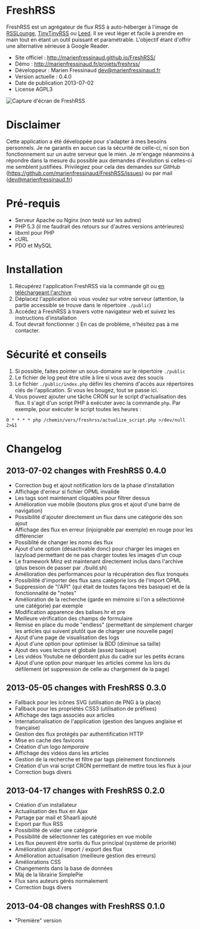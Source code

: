 # FreshRSS
FreshRSS est un agrégateur de flux RSS à auto-héberger à l'image de [RSSLounge](http://rsslounge.aditu.de/), [TinyTinyRSS](http://tt-rss.org/redmine/projects/tt-rss/wiki) ou [Leed](http://projet.idleman.fr/leed/). Il se veut léger et facile à prendre en main tout en étant un outil puissant et paramétrable. L'objectif étant d'offrir une alternative sérieuse à Google Reader.

* Site officiel : http://marienfressinaud.github.io/FreshRSS/
* Démo : http://marienfressinaud.fr/projets/freshrss/
* Développeur : Marien Fressinaud <dev@marienfressinaud.fr>
* Version actuelle : 0.4.0
* Date de publication 2013-07-02
* License AGPL3

![Capture d'écran de FreshRSS](http://marienfressinaud.fr/data/files/wiki_freshrss/freshrss_normal_view.png)

# Disclaimer
Cette application a été développée pour s'adapter à mes besoins personnels.
Je ne garantis en aucun cas la sécurité de celle-ci, ni son bon fonctionnement
sur un autre serveur que le mien. Je m'engage néanmoins à répondre dans la
mesure du possible aux demandes d'évolution si celles-ci me semblent justifiées.
Privilégiez pour cela des demandes sur GitHub
(https://github.com/marienfressinaud/FreshRSS/issues) ou par mail (dev@marienfressinaud.fr)

# Pré-requis
* Serveur Apache ou Nginx (non testé sur les autres)
* PHP 5.3 (il me faudrait des retours sur d'autres versions antérieures)
* libxml pour PHP
* cURL
* PDO et MySQL

# Installation
1. Récupérez l'application FreshRSS via la commande git ou [en téléchargeant l'archive](https://github.com/marienfressinaud/FreshRSS/archive/master.zip)
2. Déplacez l'application où vous voulez sur votre serveur (attention, la partie accessible se trouve dans le répertoire `./public`)
3. Accédez à FreshRSS à travers votre navigateur web et suivez les instructions d'installation
4. Tout devrait fonctionner :) En cas de problème, n'hésitez pas à me contacter.

# Sécurité et conseils
1. Si possible, faites pointer un sous-domaine sur le répertoire `./public`
2. Le fichier de log peut être utile à lire si vous avez des soucis
3. Le fichier `./public/index.php` défini les chemins d'accès aux répertoires clés de l'application. Si vous les bougez, tout se passe ici.
4. Vous pouvez ajouter une tâche CRON sur le script d'actualisation des flux. Il s'agit d'un script PHP à exécuter avec la commande `php`. Par exemple, pour exécuter le script toutes les heures :
```
0 * * * * php /chemin/vers/freshrss/actualize_script.php >/dev/null 2>&1
```

# Changelog
## 2013-07-02 changes with FreshRSS 0.4.0

* Correction bug et ajout notification lors de la phase d'installation
* Affichage d'erreur si fichier OPML invalide
* Les tags sont maintenant cliquables pour filtrer dessus
* Amélioration vue mobile (boutons plus gros et ajout d'une barre de navigation)
* Possibilité d'ajouter directement un flux dans une catégorie dès son ajout
* Affichage des flux en erreur (injoignable par exemple) en rouge pour les différencier
* Possiblité de changer les noms des flux
* Ajout d'une option (désactivable donc) pour charger les images en lazyload permettant de ne pas charger toutes les images d'un coup
* Le framework Minz est maintenant directement inclus dans l'archive (plus besoin de passer par ./build.sh)
* Amélioration des performances pour la récupération des flux tronqués
* Possibilité d'importer des flux sans catégorie lors de l'import OPML
* Suppression de "l'API" (qui était de toutes façons très basique) et de la fonctionnalité de "notes"
* Amélioration de la recherche (garde en mémoire si l'on a sélectionné une catégorie) par exemple
* Modification apparence des balises hr et pre
* Meilleure vérification des champs de formulaire
* Remise en place du mode "endless" (permettant de simplement charger les articles qui suivent plutôt que de charger une nouvelle page)
* Ajout d'une page de visualisation des logs
* Ajout d'une option pour optimiser la BDD (diminue sa taille)
* Ajout des vues lecture et globale (assez basique)
* Les vidéos Youtube ne débordent plus du cadre sur les petits écrans
* Ajout d'une option pour marquer les articles comme lus lors du défilement (et suppression de celle au chargement de la page)

## 2013-05-05 changes with FreshRSS 0.3.0

* Fallback pour les icônes SVG (utilisation de PNG à la place)
* Fallback pour les propriétés CSS3 (utilisation de préfixes)
* Affichage des tags associés aux articles
* Internationalisation de l'application (gestion des langues anglaise et française)
* Gestion des flux protégés par authentification HTTP
* Mise en cache des favicons
* Création d'un logo *temporaire*
* Affichage des vidéos dans les articles
* Gestion de la recherche et filtre par tags pleinement fonctionnels
* Création d'un vrai script CRON permettant de mettre tous les flux à jour
* Correction bugs divers

## 2013-04-17 changes with FreshRSS 0.2.0

* Création d'un installateur
* Actualisation des flux en Ajax
* Partage par mail et Shaarli ajouté
* Export par flux RSS
* Possibilité de vider une catégorie
* Possibilité de sélectionner les catégories en vue mobile
* Les flux peuvent être sortis du flux principal (système de priorité)
* Amélioration ajout / import / export des flux
* Amélioration actualisation (meilleure gestion des erreurs)
* Améliorations CSS
* Changements dans la base de données
* Màj de la librairie SimplePie
* Flux sans auteurs gérés normalement
* Correction bugs divers

## 2013-04-08 changes with FreshRSS 0.1.0

* "Première" version
